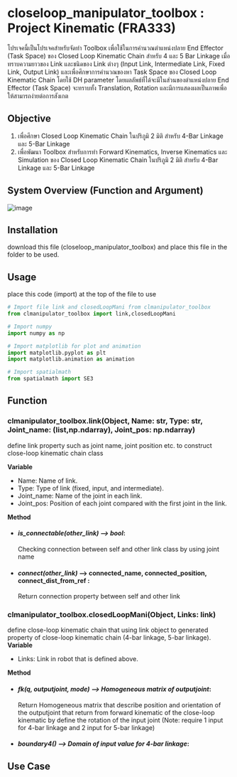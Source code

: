 # closeloop_manipulator_toolbox : Project Kinematic (FRA333)
โปรเจคนี้เป็นโปรเจคสำหรับจัดทำ Toolbox เพื่อใช้ในการคำนวณตำแหน่งปลาย End Effector (Task Space) ของ 
Closed Loop Kinematic Chain สำหรับ 4 และ 5 Bar Linkage เมื่อทราบความยาวของ Link และชนิดของ Link 
ต่างๆ (Input Link, Intermediate Link, Fixed Link, Output Link) และเพื่อศึกษาการคำนวณของหา 
Task Space ของ Closed Loop Kinematic Chain โดยใช้ DH parameter โดยผลลัพธ์ที่ได้จะมีในส่วนของตำแหน่งปลาย 
End Effector (Task Space) จะทราบทั้ง Translation, Rotation และมีการแสดงผลเป็นภาพเพื่อให้สามารถง่ายต่อการสังเกต
## **Objective**
1) เพื่อศึกษา Closed Loop Kinematic Chain ในปริภูมิ 2 มิติ สำหรับ 4-Bar Linkage และ 5-Bar Linkage
2) เพื่อพัฒนา Toolbox สำหรับการทำ Forward Kinematics, Inverse Kinematics และ Simulation ของ Closed Loop Kinematic 
Chain ในปริภูมิ 2 มิติ สำหรับ 4-Bar Linkage และ 5-Bar Linkage
## **System Overview (Function and Argument)**
![image](https://github.com/napassorn29/closeloop_manipulator_toolbox/assets/119843578/5e3f9422-06f0-442e-a4d6-933726595912)
## **Installation**
download this file (closeloop_manipulator_toolbox) and place this file in the folder to be used.
## **Usage**
place this code (import) at the top of the file to use
```python
# Import file link and closedLoopMani from clmanipulator_toolbox
from clmanipulator_toolbox import link,closedLoopMani

# Import numpy
import numpy as np

# Import matplotlib for plot and animation
import matplotlib.pyplot as plt
import matplotlib.animation as animation

# Import spatialmath
from spatialmath import SE3
```
## **Function**
### **clmanipulator_toolbox.link(Object, Name: str, Type: str, Joint_name: (list,np.ndarray), Joint_pos: np.ndarray)**
define link property such as joint name, joint position etc. to construct close-loop kinematic chain class


**Variable**
- Name: Name of link.
- Type: Type of link (fixed, input, and intermediate).
- Joint_name: Name of the joint in each link.
- Joint_pos: Position of each joint compared with the first joint in the link.

**Method**
- #### *is_connectable(other_link) --> bool*:
  Checking connection between self and other link class by using joint name
- #### *connect(other_link)* --> connected_name, connected_position, connect_dist_from_ref :
  Return connection property between self and other link

### **clmanipulator_toolbox.closedLoopMani(Object, Links: link)**
define close-loop kinematic chain that using link object to generated property of close-loop kinematic chain (4-bar linkage, 5-bar linkage).
**Variable**
- Links: Link in robot that is defined above.

**Method**
- #### *fk(q, outputjoint, mode) --> Homogeneous matrix of outputjoint*:
  Return Homogeneous matrix that describe position and orientation of the outputjoint that return from forward kinematic of the close-loop kinematic by define the rotation of the input joint (Note: require 1 input for 4-bar linkage and 2 input for 5-bar linkage)
- #### *boundary4() --> Domain of input value for 4-bar linkage*:
## **Use Case**

